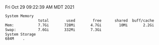 Fri Oct 29 09:22:39 AM MDT 2021
```bash
System Memory
               total        used        free      shared  buff/cache   available
Mem:           7.7Gi       728Mi       4.7Gi        10Mi       2.2Gi       6.6Gi
Swap:          7.6Gi       332Mi       7.3Gi
System Storage
684M	.
```
